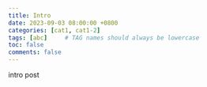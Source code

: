 ```yaml
---
title: Intro
date: 2023-09-03 08:00:00 +0800
categories: [cat1, cat1-2]
tags: [abc]     # TAG names should always be lowercase
toc: false
comments: false
---
```


intro post
